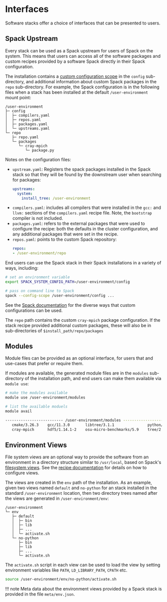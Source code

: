 # Interfaces

Software stacks offer a choice of interfaces that can be presented to users.

## Spack Upstream

Every stack can be used as a Spack upstream for users of Spack on the system.
This means that users can access all of the software packages and custom recipes provided by a software Spack directly in their Spack configuration.

The installation contains a [custom configuration scope](https://spack.readthedocs.io/en/latest/configuration.html#custom-scopes) in the `config` sub-directory, and additional information about custom Spack packages in the `repo` sub-directory.
For example, the Spack configuration is in the following files when a stack has been installed at the default `/user-environment` mount point:
```
/user-environment
├─ config
│  ├─ compilers.yaml
│  ├─ repos.yaml
│  ├─ packages.yaml
│  └─ upstreams.yaml
└─ repo
   ├─ repo.yaml
   └─ packages
      └─ cray-mpich
         └─ package.py
```

Notes on the configuration files:

* `upstream.yaml`: Registers the spack packages installed in the Spack stack so that they will be found by the downstream user when searching for packages:
    ```yaml
    upstreams:
      system:
        install_tree: /user-environment
    ```
* `compilers.yaml`: includes all compilers that were installed in the `gcc:` and `llvm:` sections of the `compilers.yaml` recipe file. Note, the `bootstrap` compiler is not included.
* `packages.yaml`: refers to the external packages that were used to configure the recipe: both the defaults in the cluster configuration, and any additional packages that were set in the recipe.
* `repos.yaml`: points to the custom Spack repository:
    ```yaml
    repos:
    - /user-environment/repo
    ```

End users can use the Spack stack in their Spack installations in a variety of ways, including:
```bash
# set an environment variable
export SPACK_SYSTEM_CONFIG_PATH=/user-environment/config

# pass on command line to Spack
spack --config-scope /user-environment/config ...
```

See the [Spack documentation](https://spack.readthedocs.io/en/latest/configuration.html) for the diverse ways that custom configurations can be used.

The `repo` path contains the custom `cray-mpich` package configuration.
If the stack recipe provided additional custom packages, these will also be in sub-directories of `$install_path/repo/packages`

## Modules

Module files can be provided as an optional interface, for users that and use-cases that prefer or require them.

If modules are available, the generated module files are in the `modules` sub-directory of the installation path, and end users can make them available via `module use`:

```bash
# make the modules available
module use /user-environment/modules

# list the available moduels
module avail

-------------------------- /user-environment/modules --------------------------
   cmake/3.26.3    gcc/11.3.0       libtree/3.1.1               python/3.10.10
   cray-mpich      hdf5/1.14.1-2    osu-micro-benchmarks/5.9    tree/2.1.0
```

## Environment Views

File system views are an optional way to provide the software from an environment in a directory structure similar to `/usr/local`, based on Spack's [filesystem views](https://spack.readthedocs.io/en/latest/environments.html#filesystem-views).
See the [recipe documentation](recipes.md#views) for details on how to configure views.

The views are created in the `env` path of the installation.
As an example, given two views named `default` and `no-python` for an stack installed in the standard `/user-environment` location, then two directory trees named after the views are generated in `/user-environment/env`:

```
/user-environment
└─ env
   ├─ default
   │  ├─ bin
   │  ├─ lib
   │  ├─ ...
   │  └─ activate.sh
   └─ no-python
      ├─ bin
      ├─ lib
      ├─ ...
      └─ activate.sh
```

The `activate.sh` script in each view can be used to load the view by setting environment variables like `PATH`, `LD_LIBRARY_PATH`, `CPATH` etc.

```bash
source /user-environment/env/no-python/activate.sh
```

!!! note
    Meta data about the environment views provided by a Spack stack is provided in the file `meta/env.json`.

